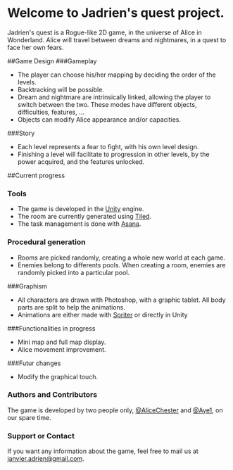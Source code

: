 # Welcome to Jadrien's quest project.
Jadrien's quest is a Rogue-like 2D game, in the universe of Alice in Wonderland. Alice will travel between dreams and nightmares, in a quest to face her own fears.

##Game Design
###Gameplay
* The player can choose his/her mapping by deciding the order of the levels.
* Backtracking will be possible.
* Dream and nightmare are intrinsically linked, allowing the player to switch between the two. These modes have different objects, difficulties, features, ...
* Objects can modify Alice appearance and/or capacities.

###Story
* Each level represents a fear to fight, with his own level design.
* Finishing a level will facilitate to progression in other levels, by the power acquired, and the features unlocked.


##Current progress
### Tools
* The game is developed in the [Unity](https://unity3d.com/) engine.
* The room are currently generated using [Tiled](http://www.mapeditor.org/).
* The task management is done with [Asana](https://app.asana.com/).

### Procedural generation
* Rooms are picked randomly, creating a whole new world at each game.
* Enemies belong to differents pools. When creating a room, enemies are randomly picked into a particular pool.

###Graphism
* All characters are drawn with Photoshop, with a graphic tablet. All body parts are split to help the animations.
* Animations are either made with [Spriter](https://brashmonkey.com/spriter-features/#) or directly in Unity

###Functionalities in progress
* Mini map and full map display.
* Alice movement improvement.

###Futur changes
* Modify the graphical touch.

### Authors and Contributors
The game is developed by two people only, [@AliceChester](https://github.com/AliceChester) and [@Aye1](https://github.com/Aye1), on our spare time.

### Support or Contact
If you want any information about the game, feel free to mail us at janvier.adrien@gmail.com.
